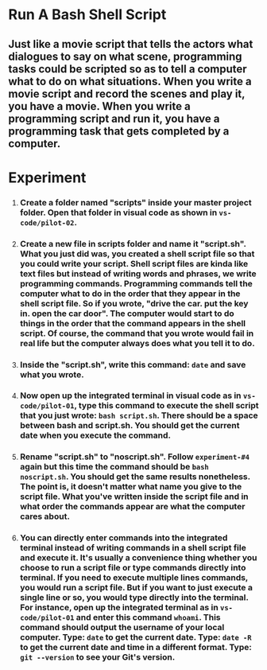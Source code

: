 # **Run A Bash Shell Script**

## Just like a movie script that tells the actors what dialogues to say on what scene, programming tasks could be scripted so as to tell a computer what to do on what situations. When you write a movie script and record the scenes and play it, you have a movie. When you write a programming script and run it, you have a programming task that gets completed by a computer.

# **Experiment**

1. ### Create a folder named **"scripts"** inside your master project folder. Open that folder in visual code as shown in `vs-code/pilot-02`. 

2. ### Create a new file in **scripts** folder and name it "script.sh". What you just did was, you created a shell script file so that you could write your script. Shell script files are kinda like text files but instead of writing words and phrases, we write programming commands. Programming commands tell the computer what to do in the order that they appear in the shell script file. So if you wrote, "drive the car. put the key in. open the car door". The computer would start to do things in the order that the command appears in the shell script. Of course, the command that you wrote would fail in real life but the computer always does what you tell it to do. 

3. ### Inside the "script.sh", write this command: `date` and save what you wrote.

4. ### Now open up the integrated terminal in visual code as in `vs-code/pilot-01`, type this command to execute the shell script that you just wrote: `bash script.sh`. There should be a space between bash and script.sh. You should get the current date when you execute the command. 

5. ### Rename "script.sh" to "noscript.sh". Follow `experiment-#4` again but this time the command should be `bash noscript.sh`. You should get the same results nonetheless. The point is, it doesn't matter what name you give to the script file. What you've written inside the script file and in what order the commands appear are what the computer cares about.  

6. ### You can directly enter commands into the integrated terminal instead of writing commands in a shell script file and execute it. It's usually a convenience thing whether you choose to run a script file or type commands directly into terminal. If you need to execute multiple lines commands, you would run a script file. But if you want to just execute a single line or so, you would type directly into the terminal. For instance, open up the integrated terminal as in `vs-code/pilot-01` and enter this command `whoami`. This command should output the username of your local computer. Type: `date` to get the current date. Type: `date -R` to get the current date and time in a different format. Type: `git --version` to see your Git's version. 